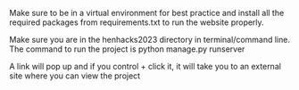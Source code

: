 Make sure to be in a virtual environment for best practice and install all the required packages 
from requirements.txt to run the website properly.

Make sure you are in the henhacks2023 directory in terminal/command line.
The command to run the project is python manage.py runserver

A link will pop up and if you control + click it, it will take you to an external site where you can view the project
